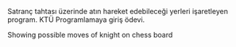 Satranç tahtası üzerinde atın hareket edebileceği yerleri işaretleyen program.
KTÜ Programlamaya giriş ödevi.

Showing possible moves of knight on chess board
